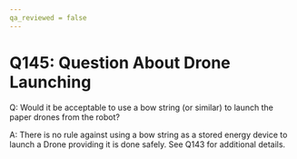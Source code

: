 ```yaml
---
qa_reviewed = false
---
```


# Q145: Question About Drone Launching

Q: Would it be acceptable to use a bow string (or similar) to launch the paper drones from the robot?

A: There is no rule against using a bow string as a stored energy device to launch a Drone providing it is done safely.  See Q143 for additional details.